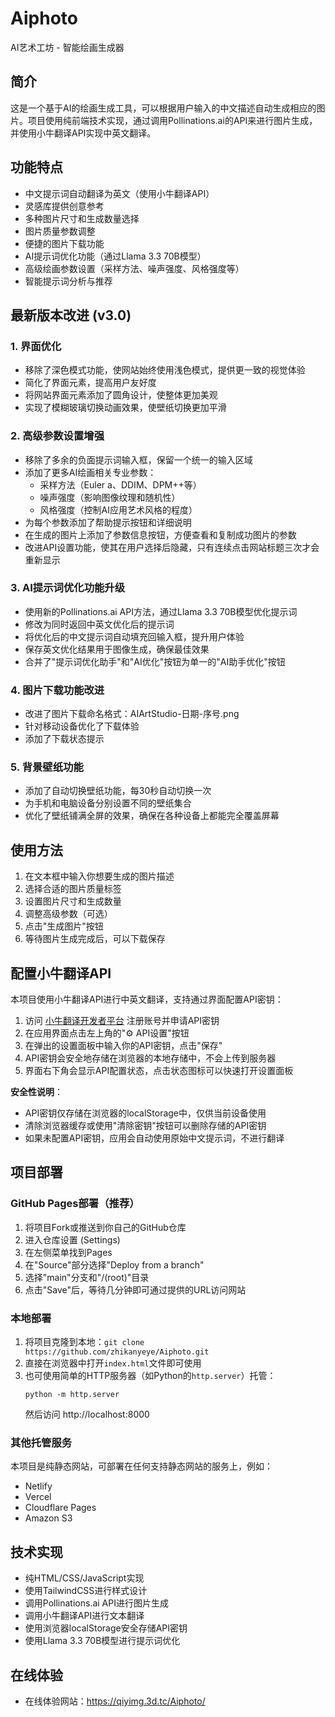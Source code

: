 # Aiphoto

AI艺术工坊 - 智能绘画生成器

## 简介
这是一个基于AI的绘画生成工具，可以根据用户输入的中文描述自动生成相应的图片。项目使用纯前端技术实现，通过调用Pollinations.ai的API来进行图片生成，并使用小牛翻译API实现中英文翻译。

## 功能特点
- 中文提示词自动翻译为英文（使用小牛翻译API）
- 灵感库提供创意参考
- 多种图片尺寸和生成数量选择
- 图片质量参数调整
- 便捷的图片下载功能
- AI提示词优化功能（通过Llama 3.3 70B模型）
- 高级绘画参数设置（采样方法、噪声强度、风格强度等）
- 智能提示词分析与推荐

## 最新版本改进 (v3.0)

### 1. 界面优化
- 移除了深色模式功能，使网站始终使用浅色模式，提供更一致的视觉体验
- 简化了界面元素，提高用户友好度
- 将网站界面元素添加了圆角设计，使整体更加美观
- 实现了模糊玻璃切换动画效果，使壁纸切换更加平滑

### 2. 高级参数设置增强
- 移除了多余的负面提示词输入框，保留一个统一的输入区域
- 添加了更多AI绘画相关专业参数：
  - 采样方法（Euler a、DDIM、DPM++等）
  - 噪声强度（影响图像纹理和随机性）
  - 风格强度（控制AI应用艺术风格的程度）
- 为每个参数添加了帮助提示按钮和详细说明
- 在生成的图片上添加了参数信息按钮，方便查看和复制成功图片的参数
- 改进API设置功能，使其在用户选择后隐藏，只有连续点击网站标题三次才会重新显示

### 3. AI提示词优化功能升级
- 使用新的Pollinations.ai API方法，通过Llama 3.3 70B模型优化提示词
- 修改为同时返回中英文优化后的提示词
- 将优化后的中文提示词自动填充回输入框，提升用户体验
- 保存英文优化结果用于图像生成，确保最佳效果
- 合并了"提示词优化助手"和"AI优化"按钮为单一的"AI助手优化"按钮

### 4. 图片下载功能改进
- 改进了图片下载命名格式：AIArtStudio-日期-序号.png
- 针对移动设备优化了下载体验
- 添加了下载状态提示

### 5. 背景壁纸功能
- 添加了自动切换壁纸功能，每30秒自动切换一次
- 为手机和电脑设备分别设置不同的壁纸集合
- 优化了壁纸铺满全屏的效果，确保在各种设备上都能完全覆盖屏幕

## 使用方法
1. 在文本框中输入你想要生成的图片描述
2. 选择合适的图片质量标签
3. 设置图片尺寸和生成数量
4. 调整高级参数（可选）
5. 点击"生成图片"按钮
6. 等待图片生成完成后，可以下载保存

## 配置小牛翻译API
本项目使用小牛翻译API进行中英文翻译，支持通过界面配置API密钥：

1. 访问 [小牛翻译开发者平台](https://niutrans.com/) 注册账号并申请API密钥
2. 在应用界面点击左上角的"⚙️ API设置"按钮
3. 在弹出的设置面板中输入你的API密钥，点击"保存"
4. API密钥会安全地存储在浏览器的本地存储中，不会上传到服务器
5. 界面右下角会显示API配置状态，点击状态图标可以快速打开设置面板

**安全性说明**：
- API密钥仅存储在浏览器的localStorage中，仅供当前设备使用
- 清除浏览器缓存或使用"清除密钥"按钮可以删除存储的API密钥
- 如果未配置API密钥，应用会自动使用原始中文提示词，不进行翻译

## 项目部署

### GitHub Pages部署（推荐）
1. 将项目Fork或推送到你自己的GitHub仓库
2. 进入仓库设置 (Settings)
3. 在左侧菜单找到Pages
4. 在"Source"部分选择"Deploy from a branch"
5. 选择"main"分支和"/(root)"目录
6. 点击"Save"后，等待几分钟即可通过提供的URL访问网站

### 本地部署
1. 将项目克隆到本地：`git clone https://github.com/zhikanyeye/Aiphoto.git`
2. 直接在浏览器中打开`index.html`文件即可使用
3. 也可使用简单的HTTP服务器（如Python的`http.server`）托管：
   ```
   python -m http.server
   ```
   然后访问 http://localhost:8000

### 其他托管服务
本项目是纯静态网站，可部署在任何支持静态网站的服务上，例如：
- Netlify
- Vercel
- Cloudflare Pages
- Amazon S3

## 技术实现
- 纯HTML/CSS/JavaScript实现
- 使用TailwindCSS进行样式设计
- 调用Pollinations.ai API进行图片生成
- 调用小牛翻译API进行文本翻译
- 使用浏览器localStorage安全存储API密钥
- 使用Llama 3.3 70B模型进行提示词优化

## 在线体验
- 在线体验网站：https://qiyimg.3d.tc/Aiphoto/